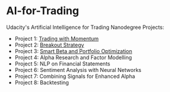 # AI-for-Trading

Udacity's Artificial Intelligence for Trading Nanodegree Projects:
- Project 1: [Trading with Momentum](https://github.com/saidulislam/AI-for-Trading/tree/main/trading-with-momentum)
- Project 2: [Breakout Strategy](https://github.com/saidulislam/AI-for-Trading/tree/main/Breakout-strategy) 
- Project 3: [Smart Beta and Portfolio Optimization](https://github.com/saidulislam/AI-for-Trading/tree/main/Smart-Beta)
- Project 4: Alpha Research and Factor Modelling 
- Project 5: NLP on Financial Statements 
- Project 6: Sentiment Analysis with Neural Networks 
- Project 7: Combining Signals for Enhanced Alpha 
- Project 8: Backtesting

